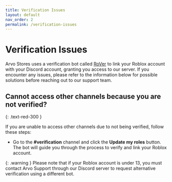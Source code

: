 ```yaml
---
title: Verification Issues
layout: default
nav_order: 2
permalink: /verification-issues
---
```


# Verification Issues

Arvo Stores uses a verification bot called [RoVer](https://rover.link) to link your Roblox account with your Discord account, granting you access to our server. If you encounter any issues, please refer to the information below for possible solutions before reaching out to our support team.

## Cannot access other channels because you are not verified?
{: .text-red-300 }

If you are unable to access other channels due to not being verified, follow these steps:  
* Go to the **#verification** channel and click the **Update my roles** button.  
The bot will guide you through the process to verify and link your Roblox account.

{: .warning }
Please note that if your Roblox account is under 13, you must contact Arvo Support through our Discord server to request alternative verification using a different bot.



